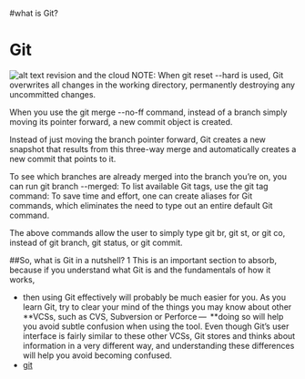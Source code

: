 
#what is Git?
# Git
![alt text](https://upload.wikimedia.org/wikipedia/commons/thumb/5/57/Color_icon_white.svg/800px-Color_icon_white.svg.png)
 revision and the cloud 
NOTE: When git reset --hard is used, Git overwrites all changes in the working directory, permanently destroying any uncommitted changes.

When you use the git merge --no-ff command, instead of a branch simply moving its pointer forward, a new commit object is created.

Instead of just moving the branch pointer forward, Git creates a new snapshot that results from this three-way merge and automatically creates a new commit that points to it.

To see which branches are already merged into the branch you’re on, you can run git branch --merged: To list available Git tags, use the git tag command: To save time and effort, one can create aliases for Git commands, which eliminates the need to type out an entire default Git command.

The above commands allow the user to simply type git br, git st, or git co, instead of git branch, git status, or git commit.



##So, what is Git in a nutshell? 
1 This is an important section to absorb, because if you understand what Git is and the fundamentals of how it works,


- then using Git effectively will probably be much easier for you. As you learn Git, try to clear your mind of the things you may know about other **VCSs, such as CVS, Subversion or Perforce —  **doing so will help you avoid subtle confusion when using the tool. Even though Git’s user interface is fairly similar to these other VCSs, Git stores and thinks about information in a very different way, and understanding these differences will help you avoid becoming confused.
- [git](https://git-scm.com/book/en/v2/Getting-Started-What-is-Git%3F)
